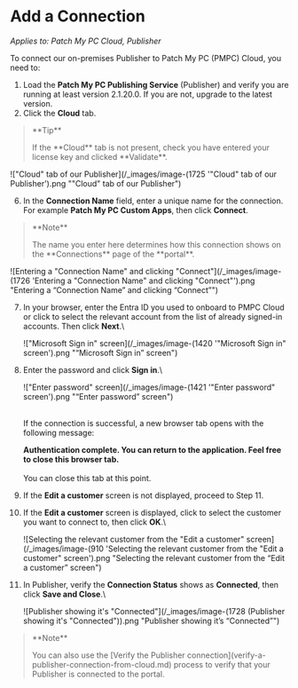 # Add a Connection

_Applies to: Patch My PC Cloud, Publisher_

To connect our on-premises Publisher to Patch My PC (PMPC) Cloud, you need to:

1. Load the **Patch My PC Publishing Service** (Publisher) and verify you are running at least version 2.1.20.0. If you are not, upgrade to the latest version.
2. Click the **Cloud** tab.

<blockquote class="wp-block-quote">
<p>**Tip**</p>
<p>If the **Cloud** tab is not present, check you have entered your license key and clicked **Validate**.</p>
</blockquote>

!["Cloud" tab of our Publisher](/_images/image-(1725 '"Cloud" tab of our Publisher').png "&#x22;Cloud&#x22; tab of our Publisher")

6. In the **Connection Name** field, enter a unique name for the connection. For example **Patch My PC Custom Apps**, then click **Connect**.

<blockquote class="wp-block-quote">
<p>**Note**</p>
<p>The name you enter here determines how this connection shows on the **Connections** page of the **portal**.</p>
</blockquote>

![Entering a "Connection Name" and clicking "Connect"](/_images/image-(1726 'Entering a "Connection Name" and clicking "Connect"').png "Entering a “Connection Name” and clicking “Connect”")

7.  In your browser, enter the Entra ID you used to onboard to PMPC Cloud or click to select the relevant account from the list of already signed-in accounts. Then click **Next**.\


    !["Microsoft Sign in" screen](/_images/image-(1420 '"Microsoft Sign in" screen').png "“Microsoft Sign in” screen")


8.  Enter the password and click **Sign in**.\


    !["Enter password" screen](/_images/image-(1421 '"Enter password" screen').png "“Enter password” screen")

    \
    If the connection is successful, a new browser tab opens with the following message:

    **Authentication complete. You can return to the application. Feel free to close this browser tab.**\
    \
    You can close this tab at this point.
9. If the **Edit a customer** screen is not displayed, proceed to Step 11.
10. If the **Edit a customer** screen is displayed, click to select the customer you want to connect to, then click **OK**.\


    ![Selecting the relevant customer from the "Edit a customer" screen](/_images/image-(910 'Selecting the relevant customer from the "Edit a customer" screen').png "Selecting the relevant customer from the “Edit a customer” screen")


11. In Publisher, verify the **Connection Status** shows as **Connected**, then click **Save and Close**.\


    ![Publisher showing it's "Connected"](/_images/image-(1728 (Publisher showing it's "Connected")).png "Publisher showing it’s “Connected”")

<blockquote class="wp-block-quote">
<p>**Note**</p>
<p>You can also use the [Verify the Publisher connection](verify-a-publisher-connection-from-cloud.md) process to verify that your Publisher is connected to the portal.</p>
</blockquote>